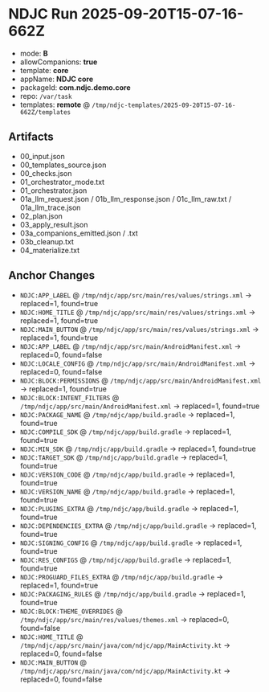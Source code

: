 # NDJC Run 2025-09-20T15-07-16-662Z

- mode: **B**
- allowCompanions: **true**
- template: **core**
- appName: **NDJC core**
- packageId: **com.ndjc.demo.core**
- repo: `/var/task`
- templates: **remote** @ `/tmp/ndjc-templates/2025-09-20T15-07-16-662Z/templates`

## Artifacts
- 00_input.json
- 00_templates_source.json
- 00_checks.json
- 01_orchestrator_mode.txt
- 01_orchestrator.json
- 01a_llm_request.json / 01b_llm_response.json / 01c_llm_raw.txt / 01a_llm_trace.json
- 02_plan.json
- 03_apply_result.json
- 03a_companions_emitted.json / .txt
- 03b_cleanup.txt
- 04_materialize.txt

## Anchor Changes
- `NDJC:APP_LABEL` @ `/tmp/ndjc/app/src/main/res/values/strings.xml` → replaced=1, found=true
- `NDJC:HOME_TITLE` @ `/tmp/ndjc/app/src/main/res/values/strings.xml` → replaced=1, found=true
- `NDJC:MAIN_BUTTON` @ `/tmp/ndjc/app/src/main/res/values/strings.xml` → replaced=1, found=true
- `NDJC:APP_LABEL` @ `/tmp/ndjc/app/src/main/AndroidManifest.xml` → replaced=0, found=false
- `NDJC:LOCALE_CONFIG` @ `/tmp/ndjc/app/src/main/AndroidManifest.xml` → replaced=0, found=false
- `NDJC:BLOCK:PERMISSIONS` @ `/tmp/ndjc/app/src/main/AndroidManifest.xml` → replaced=1, found=true
- `NDJC:BLOCK:INTENT_FILTERS` @ `/tmp/ndjc/app/src/main/AndroidManifest.xml` → replaced=1, found=true
- `NDJC:PACKAGE_NAME` @ `/tmp/ndjc/app/build.gradle` → replaced=1, found=true
- `NDJC:COMPILE_SDK` @ `/tmp/ndjc/app/build.gradle` → replaced=1, found=true
- `NDJC:MIN_SDK` @ `/tmp/ndjc/app/build.gradle` → replaced=1, found=true
- `NDJC:TARGET_SDK` @ `/tmp/ndjc/app/build.gradle` → replaced=1, found=true
- `NDJC:VERSION_CODE` @ `/tmp/ndjc/app/build.gradle` → replaced=1, found=true
- `NDJC:VERSION_NAME` @ `/tmp/ndjc/app/build.gradle` → replaced=1, found=true
- `NDJC:PLUGINS_EXTRA` @ `/tmp/ndjc/app/build.gradle` → replaced=1, found=true
- `NDJC:DEPENDENCIES_EXTRA` @ `/tmp/ndjc/app/build.gradle` → replaced=1, found=true
- `NDJC:SIGNING_CONFIG` @ `/tmp/ndjc/app/build.gradle` → replaced=1, found=true
- `NDJC:RES_CONFIGS` @ `/tmp/ndjc/app/build.gradle` → replaced=1, found=true
- `NDJC:PROGUARD_FILES_EXTRA` @ `/tmp/ndjc/app/build.gradle` → replaced=1, found=true
- `NDJC:PACKAGING_RULES` @ `/tmp/ndjc/app/build.gradle` → replaced=1, found=true
- `NDJC:BLOCK:THEME_OVERRIDES` @ `/tmp/ndjc/app/src/main/res/values/themes.xml` → replaced=0, found=false
- `NDJC:HOME_TITLE` @ `/tmp/ndjc/app/src/main/java/com/ndjc/app/MainActivity.kt` → replaced=0, found=false
- `NDJC:MAIN_BUTTON` @ `/tmp/ndjc/app/src/main/java/com/ndjc/app/MainActivity.kt` → replaced=0, found=false
